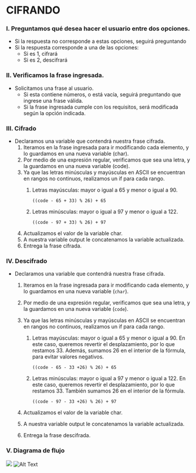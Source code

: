 # CIFRANDO


### I. Preguntamos qué desea hacer el usuario entre dos opciones.

+ Si la respuesta no corresponde a estas opciones, seguirá preguntando
+ Si la respuesta corresponde a una de las opciones:
	- Si es 1, cifrará
	- Si es 2, descifrará

###	II. Verificamos la frase ingresada.
+ Solicitamos una frase al usuario.
	- Si esta contiene números, o está vacía, seguirá preguntando que ingrese una frase válida.
	- Si la frase ingresada cumple con los requisitos, será modificada según la opción indicada.

### III. Cifrado
+ Declaramos una variable que contendrá nuestra frase cifrada.
	1. Iteramos en la frase ingresada para ir modificando cada elemento, y lo guardamos en una nueva variable (char).
	2. Por medio de una expresión regular, verificamos que sea una letra, y la guardamos en una nueva variable (code).
	3. Ya que las letras minúsculas y mayúsculas en ASCII se encuentran en rangos no continuos, realizamos un if para cada rango.
		1. Letras mayúsculas: mayor o igual a 65 y menor o igual a 90. 

			```((code - 65 + 33) % 26) + 65```

		2. Letras minúsculas: mayor o igual a 97 y menor o igual a 122.
		
			```((code - 97 + 33) % 26) + 97```
	4. Actualizamos el valor de la variable char.
	5. A nuestra variable output le concatenamos la variable actualizada.
	6. Entrega la frase cifrada.

### IV. Descifrado
+ Declaramos una variable que contendrá nuestra frase cifrada.
	1. Iteramos en la frase ingresada para ir modificando cada elemento, y lo guardamos en una nueva variable (```char```).
	2. Por medio de una expresión regular, verificamos que sea una letra, y la guardamos en una nueva variable (```code```).
	3. Ya que las letras minúsculas y mayúsculas en ASCII se encuentran en rangos no continuos, realizamos un if para cada rango.
		1. Letras mayúsculas: mayor o igual a 65 y menor o igual a 90. En este caso, queremos revertir el desplazamiento, por lo que restamos 33. Además, sumamos 26 en el interior de la fórmula,
		para evitar valores negativos. 

			```((code - 65 - 33 +26) % 26) + 65```

		2. Letras minúsculas: mayor o igual a 97 y menor o igual a 122. En este caso, queremos revertir el desplazamiento, por lo que restamos 33. También sumamos 26 en el interior de la fórmula.
		
			```((code - 97 - 33 +26) % 26) + 97```

	4. Actualizamos el valor de la variable char.
	5. A nuestra variable output le concatenamos la variable actualizada.
	6. Entrega la frase descifrada.


### V. Diagrama de flujo


![](/images/logo.png)
![Alt Text](https://orig00.deviantart.net/036e/f/2017/277/a/6/a6c434fc09221cfe43b35d05dc7b9bb6-dbpjbcv.jpg)
